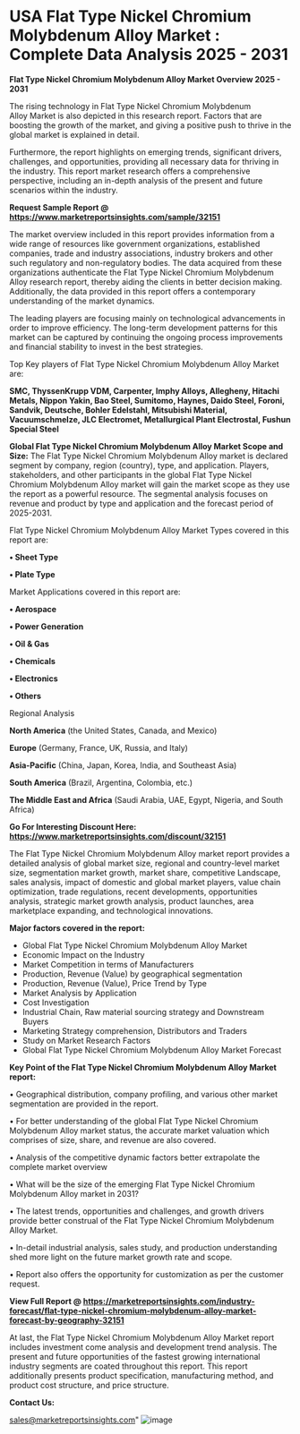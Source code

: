  # USA Flat Type Nickel Chromium Molybdenum Alloy Market : Complete Data Analysis 2025 - 2031

<Strong> Flat Type Nickel Chromium Molybdenum Alloy Market Overview 2025 - 2031</strong>

The rising technology in Flat Type Nickel Chromium Molybdenum Alloy Market is also depicted in this research report. Factors that are boosting the growth of the market, and giving a positive push to thrive in the global market is explained in detail.

Furthermore, the report highlights on emerging trends, significant drivers, challenges, and opportunities, providing all necessary data for thriving in the industry. This report market research offers a comprehensive perspective, including an in-depth analysis of the present and future scenarios within the industry.

<strong>Request Sample Report @ <a href=https://www.marketreportsinsights.com/sample/32151>https://www.marketreportsinsights.com/sample/32151</a></strong>

The market overview included in this report provides information from a wide range of resources like government organizations, established companies, trade and industry associations, industry brokers and other such regulatory and non-regulatory bodies. The data acquired from these organizations authenticate the Flat Type Nickel Chromium Molybdenum Alloy research report, thereby aiding the clients in better decision making. Additionally, the data provided in this report offers a contemporary understanding of the market dynamics.

The leading players are focusing mainly on technological advancements in order to improve efficiency. The long-term development patterns for this market can be captured by continuing the ongoing process improvements and financial stability to invest in the best strategies.

Top Key players of Flat Type Nickel Chromium Molybdenum Alloy Market are:

<strong>SMC, ThyssenKrupp VDM, Carpenter, Imphy Alloys, Allegheny, Hitachi Metals, Nippon Yakin, Bao Steel, Sumitomo, Haynes, Daido Steel, Foroni, Sandvik, Deutsche, Bohler Edelstahl, Mitsubishi Material, Vacuumschmelze, JLC Electromet, Metallurgical Plant Electrostal, Fushun Special Steel</strong>

<strong><b>Global Flat Type Nickel Chromium Molybdenum Alloy Market Scope and Size:</b></strong>
The Flat Type Nickel Chromium Molybdenum Alloy market is declared segment by company, region (country), type, and application. Players, stakeholders, and other participants in the global Flat Type Nickel Chromium Molybdenum Alloy market will gain the market scope as they use the report as a powerful resource. The segmental analysis focuses on revenue and product by type and application and the forecast period of 2025-2031.

Flat Type Nickel Chromium Molybdenum Alloy Market Types covered in this report are:

<strong>• Sheet Type

• Plate Type</strong>

Market Applications covered in this report are:

<strong>• Aerospace

• Power Generation

• Oil & Gas

• Chemicals

• Electronics

• Others</strong> 

Regional Analysis

<strong>North America</strong> (the United States, Canada, and Mexico)

<strong>Europe</strong> (Germany, France, UK, Russia, and Italy)

<strong>Asia-Pacific</strong> (China, Japan, Korea, India, and Southeast Asia)

<strong>South America</strong> (Brazil, Argentina, Colombia, etc.)

<strong>The Middle East and Africa</strong> (Saudi Arabia, UAE, Egypt, Nigeria, and South Africa)

<strong>Go For Interesting Discount Here: <a href=https://www.marketreportsinsights.com/discount/32151>https://www.marketreportsinsights.com/discount/32151</a></strong>

The Flat Type Nickel Chromium Molybdenum Alloy market report provides a detailed analysis of global market size, regional and country-level market size, segmentation market growth, market share, competitive Landscape, sales analysis, impact of domestic and global market players, value chain optimization, trade regulations, recent developments, opportunities analysis, strategic market growth analysis, product launches, area marketplace expanding, and technological innovations.

<strong><b>Major factors covered in the report:</b></strong>
<ul>
  <li>Global Flat Type Nickel Chromium Molybdenum Alloy Market </li>
  <li>Economic Impact on the Industry</li>
  <li>Market Competition in terms of Manufacturers</li>
  <li>Production, Revenue (Value) by geographical segmentation</li>
  <li>Production, Revenue (Value), Price Trend by Type</li>
  <li>Market Analysis by Application</li>
  <li>Cost Investigation</li>
  <li>Industrial Chain, Raw material sourcing strategy and Downstream Buyers</li>
  <li>Marketing Strategy comprehension, Distributors and Traders</li>
  <li>Study on Market Research Factors</li>
  <li>Global Flat Type Nickel Chromium Molybdenum Alloy Market Forecast</li>
</ul>

<strong><b>Key Point of the Flat Type Nickel Chromium Molybdenum Alloy Market report:</b></strong>

• Geographical distribution, company profiling, and various other market segmentation are provided in the report.

• For better understanding of the global Flat Type Nickel Chromium Molybdenum Alloy market status, the accurate market valuation which comprises of size, share, and revenue are also covered.

• Analysis of the competitive dynamic factors better extrapolate the complete market overview

• What will be the size of the emerging Flat Type Nickel Chromium Molybdenum Alloy market in 2031?

• The latest trends, opportunities and challenges, and growth drivers provide better construal of the Flat Type Nickel Chromium Molybdenum Alloy Market.

• In-detail industrial analysis, sales study, and production understanding shed more light on the future market growth rate and scope.

• Report also offers the opportunity for customization as per the customer request.

<strong><b>View Full Report @ <a href=https://marketreportsinsights.com/industry-forecast/flat-type-nickel-chromium-molybdenum-alloy-market-forecast-by-geography-32151>https://marketreportsinsights.com/industry-forecast/flat-type-nickel-chromium-molybdenum-alloy-market-forecast-by-geography-32151</a></b></strong>


At last, the Flat Type Nickel Chromium Molybdenum Alloy Market report includes investment come analysis and development trend analysis. The present and future opportunities of the fastest growing international industry segments are coated throughout this report. This report additionally presents product specification, manufacturing method, and product cost structure, and price structure.

<strong>Contact Us:</strong>

sales@marketreportsinsights.com"
![image](https://github.com/user-attachments/assets/ed605d7a-ad38-40df-ab38-756e60748f24)
